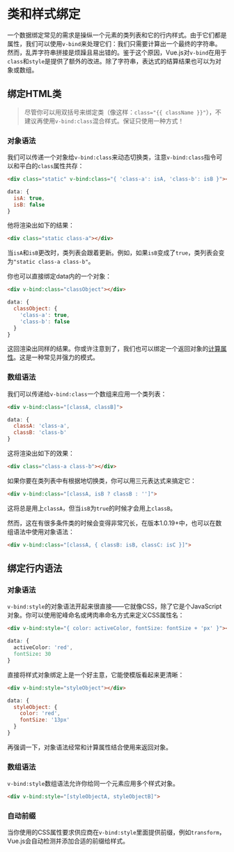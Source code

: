 # 类和样式绑定

一个数据绑定常见的需求是操纵一个元素的类列表和它的行内样式。由于它们都是属性，我们可以使用`v-bind`来处理它们：我们只需要计算出一个最终的字符串。然而，乱弄字符串拼接是烦躁且易出错的。鉴于这个原因，Vue.js对`v-bind`在用于`class`和`style`是提供了额外的改进。除了字符串，表达式的结算结果也可以为对象或数组。

## 绑定HTML类

> 尽管你可以用双括号来绑定类（像这样：`class="{{ className }}"`），不建议再使用`v-bind:class`混合样式。保证只使用一种方式！

### 对象语法

我们可以传递一个对象给`v-bind:class`来动态切换类，注意`v-bind:class`指令可以和平白的`class`属性共存：

```html
<div class="static" v-bind:class="{ 'class-a': isA, 'class-b': isB }"></div>
```

```js
data: {
  isA: true,
  isB: false
}
```

他将渲染出如下的结果：

```html
<div class="static class-a"></div>
```

当`isA`和`isB`更改时，类列表会跟着更新。例如，如果`isB`变成了`true`，类列表会变为`"static class-a class-b"`。

你也可以直接绑定data内的一个对象：

```html
<div v-bind:class="classObject"></div>
```

```js
data: {
  classObject: {
    'class-a': true,
    'class-b': false
  }
}
```

这回渲染出同样的结果。你或许注意到了，我们也可以绑定一个返回对象的[计算属性](3-计算属性.md)。这是一种常见并强力的模式。

### 数组语法

我们可以传递给`v-bind:class`一个数组来应用一个类列表：

```html
<div v-bind:class="[classA, classB]">
```

```js
data: {
  classA: 'class-a',
  classB: 'class-b'
}
```

这将渲染出如下的效果：

```html
<div class="class-a class-b"></div>
```

如果你要在类列表中有根据地切换类，你可以用三元表达式来搞定它：

```html
<div v-bind:class="[classA, isB ? classB : '']">
```

这将总是用上`classA`，但当`isB`为`true`的时候才会用上`classB`。

然而，这在有很多条件类的时候会变得非常冗长，在版本1.0.19+中，也可以在数组语法中使用对象语法：

```html
<div v-bind:class="[classA, { classB: isB, classC: isC }]">
```

## 绑定行内语法

### 对象语法

`v-bind:style`的对象语法开起来很直接——它就像CSS，除了它是个JavaScript对象。你可以使用驼峰命名或烤肉串命名方式来定义CSS属性名：

```html
<div v-bind:style="{ color: activeColor, fontSize: fontSize + 'px' }"></div>
```

```css
data: {
  activeColor: 'red',
  fontSize: 30
}
```

直接将样式对象绑定上是一个好主意，它能使模版看起来更清晰：

```html
<div v-bind:style="styleObject"></div>
```

```js
data: {
  styleObject: {
    color: 'red',
    fontSize: '13px'
  }
}
```

再强调一下，对象语法经常和计算属性结合使用来返回对象。

### 数组语法

`v-bind:style`数组语法允许你给同一个元素应用多个样式对象。

```html
<div v-bind:style="[styleObjectA, styleObjectB]">
```

### 自动前缀

当你使用的CSS属性要求供应商在`v-bind:style`里面提供前缀，例如`transform`，Vue.js会自动检测并添加合适的前缀给样式。
